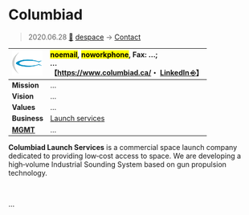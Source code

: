 # Columbiad
> 2020.06.28 [🚀](../../index/index.md) [despace](../index.md) → [Contact](../contact.md)

|[![](../f/con/c/columbiad_logo1_thumb.png)](../f/con/c/columbiad_logo1.png)|<mark>noemail</mark>, <mark>noworkphone</mark>, Fax: …;<br> *…*<br> 【<https://www.columbiad.ca/>・ [LinkedIn ⎆](https://www.linkedin.com/company/columbiad/)】|
|:--|:--|
|**Mission**|…|
|**Vision**|…|
|**Values**|…|
|**Business**|[Launch services](../lv.md)|
|**[MGMT](../mgmt.md)**|…|

**Columbiad Launch Services** is a commercial space launch company dedicated to providing low‑cost access to space. We are developing a high‑volume Industrial Sounding System based on gun propulsion technology.

<p style="page-break-after:always"> </p>

…

